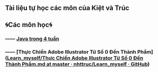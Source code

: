 ## Tài liệu tự học các môn của Kiệt và Trúc

## 🌀Các môn học🌀

### —— [Java trong 4 tuần](https://github.com/nhttruc/Learn_myself/blob/master/Java%20on%204%20weeks.md)

### —— [Thực Chiến Adobe Illustrator Từ Số 0 Đến Thành Phẩm]([Learn_myself/Thực Chiến Adobe Illustrator Từ Số 0 Đến Thành Phẩm.md at master · nhttruc/Learn_myself · GitHub](https://github.com/nhttruc/Learn_myself/blob/master/Th%C6%B0%CC%A3c%20Chi%C3%AA%CC%81n%20Adobe%20Illustrator%20T%E1%BB%AB%20S%E1%BB%91%200%20%C4%90%C3%AA%CC%81n%20Tha%CC%80nh%20Ph%C3%A2%CC%89m.md))


